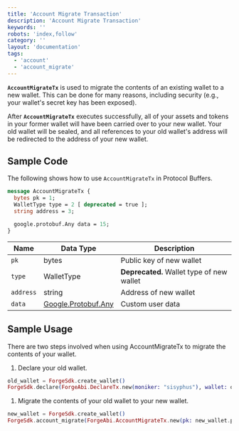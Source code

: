 ```yaml
---
title: 'Account Migrate Transaction'
description: 'Account Migrate Transaction'
keywords: ''
robots: 'index,follow'
category: ''
layout: 'documentation'
tags:
  - 'account'
  - 'account_migrate'
---
```


**`AccountMigrateTx`** is used to migrate the contents of an existing wallet to a new wallet. This can be done for many reasons, including security (e.g., your wallet's secret key has been exposed).

After **`AccountMigrateTx`** executes successfully, all of your assets and tokens in your former wallet will have been carried over to your new wallet. Your old wallet will be sealed, and all references to your old wallet's address will be redirected to the address of your new wallet.

## Sample Code

The following shows how to use `AccountMigrateTx` in Protocol Buffers.

```protobuf
message AccountMigrateTx {
  bytes pk = 1;
  WalletType type = 2 [ deprecated = true ];
  string address = 3;

  google.protobuf.Any data = 15;
}
```

| Name | Data Type | Description |
| - | - | - |
| `pk` | bytes | Public key of new wallet |
| `type` | WalletType |  **Deprecated.** Wallet type of new wallet |
| `address` | string | Address of new wallet |
| `data` | [Google.Protobuf.Any](https://developers.google.com/protocol-buffers/docs/proto3#any) | Custom user data |

## Sample Usage

There are two steps involved when using AccountMigrateTx to migrate the contents of your wallet.

1. Declare your old wallet.

```elixir
old_wallet = ForgeSdk.create_wallet()
ForgeSdk.declare(ForgeAbi.DeclareTx.new(moniker: "sisyphus"), wallet: old_wallet)
```

1. Migrate the contents of your old wallet to your new wallet.

```elixir
new_wallet = ForgeSdk.create_wallet()
ForgeSdk.account_migrate(ForgeAbi.AccountMigrateTx.new(pk: new_wallet.pk, address: new_wallet.address), wallet: old_wallet)
```
